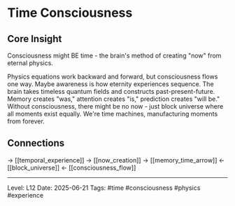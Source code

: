 # Time Consciousness

## Core Insight
Consciousness might BE time - the brain's method of creating "now" from eternal physics.

Physics equations work backward and forward, but consciousness flows one way. Maybe awareness is how eternity experiences sequence. The brain takes timeless quantum fields and constructs past-present-future. Memory creates "was," attention creates "is," prediction creates "will be." Without consciousness, there might be no now - just block universe where all moments exist equally. We're time machines, manufacturing moments from forever.

## Connections
→ [[temporal_experience]]
→ [[now_creation]]
→ [[memory_time_arrow]]
← [[block_universe]]
← [[consciousness_flow]]

---
Level: L12
Date: 2025-06-21
Tags: #time #consciousness #physics #experience